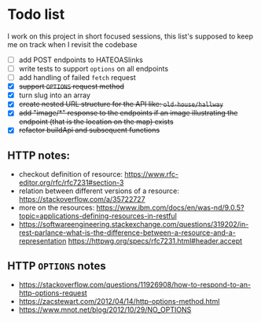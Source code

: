 # Todo list

I work on this project in short focused sessions, this list's supposed to keep
me on track when I revisit the codebase

- [ ] add POST endpoints to HATEOASlinks
- [ ] write tests to support `options` on all endpoints
- [ ] add handling of failed `fetch` request
- [x] ~~support `OPTIONS` request method~~
- [x] turn slug into an array
- [x] ~~create nested URL structure for the API like: `old-house/hallway`~~
- [x] ~~add "image/*" response to the endpoints if an image illustrating the
      endpoint (that is the location on the map) exists~~
- [x] ~~refactor buildApi and subsequent functions~~

## HTTP notes:

- checkout definition of resource:
  https://www.rfc-editor.org/rfc/rfc7231#section-3
- relation between different versions of a resource:
  https://stackoverflow.com/a/35722727
- more on the resources:
  https://www.ibm.com/docs/en/was-nd/9.0.5?topic=applications-defining-resources-in-restful
- https://softwareengineering.stackexchange.com/questions/319202/in-rest-parlance-what-is-the-difference-between-a-resource-and-a-representation
https://httpwg.org/specs/rfc7231.html#header.accept

## HTTP `OPTIONS` notes

- https://stackoverflow.com/questions/11926908/how-to-respond-to-an-http-options-request
- https://zacstewart.com/2012/04/14/http-options-method.html
- https://www.mnot.net/blog/2012/10/29/NO_OPTIONS